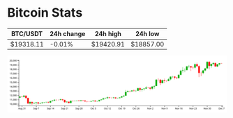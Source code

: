 # Bitcoin Stats

BTC/USDT|24h change|24h high|24h low|
|---|---|---|---|
|$19318.11|-0.01%|$19420.91|$18857.00|

<img src="./chart.svg">
